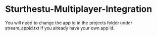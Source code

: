 # Sturthestu-Multiplayer-Integration

You will need to change the app id in the projects folder under stream_appid.txt if you already have your own app id.
